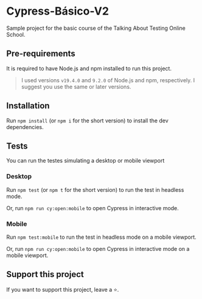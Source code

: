 # Cypress-Básico-V2

Sample project for the basic course of the Talking About Testing Online School.

## Pre-requirements

It is required to have Node.js and npm installed to run this project.

> I used versions `v19.4.0` and `9.2.0` of Node.js and npm, respectively. I suggest you use the same or later versions.

## Installation

Run `npm install` (or `npm i` for the short version) to install the dev dependencies.

## Tests

You can run the testes simulating a desktop or mobile viewport

### Desktop

Run `npm test` (or `npm t` for the short version) to run the test in headless mode.

Or, run `npm run cy:open:mobile` to open Cypress in interactive mode.

### Mobile

Run `npm test:mobile` to run the test in headless mode on a mobile viewport.

Or, run `npm run cy:open:mobile` to open Cypress in interactive mode on a mobile viewport.

## Support this project

If you want to support this project, leave a ⭐.
